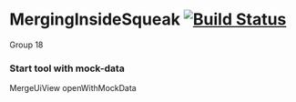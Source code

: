 # MergingInsideSqueak [![Build Status](https://travis-ci.org/hpi-swa-teaching/MergingInsideSqueak.svg?branch=master)](https://travis-ci.org/hpi-swa-teaching/MergingInsideSqueak)
Group 18

### Start tool with mock-data

MergeUiView openWithMockData
